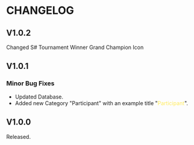 # CHANGELOG

## V1.0.2
Changed S# Tournament Winner Grand Champion Icon  
## V1.0.1
### Minor Bug Fixes
- Updated Database.
- Added new Category "Participant" with an example title "<span style="color:#FFEB5C">Participant</span>".  
## V1.0.0
Released.
